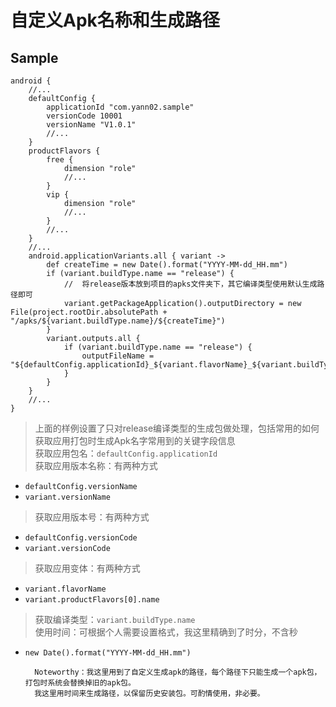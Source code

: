 # 自定义Apk名称和生成路径
## Sample
```groove
android {
    //...
    defaultConfig {
        applicationId "com.yann02.sample"
        versionCode 10001
        versionName "V1.0.1"
        //...
    }
    productFlavors {
        free {
            dimension "role"
            //...
        }
        vip {
            dimension "role"
            //...
        }
        //...
    }
    //...
    android.applicationVariants.all { variant ->
        def createTime = new Date().format("YYYY-MM-dd_HH.mm")
        if (variant.buildType.name == "release") {
            //  将release版本放到项目的apks文件夹下，其它编译类型使用默认生成路径即可
            variant.getPackageApplication().outputDirectory = new File(project.rootDir.absolutePath + "/apks/${variant.buildType.name}/${createTime}")
        }
        variant.outputs.all {
            if (variant.buildType.name == "release") {
                outputFileName = "${defaultConfig.applicationId}_${variant.flavorName}_${variant.buildType.name}_${defaultConfig.versionName}_${defaultConfig.versionCode}_${createTime}.apk"
            }
        }
    }
    //...
}
```   

> 上面的样例设置了只对release编译类型的生成包做处理，包括常用的如何获取应用打包时生成Apk名字常用到的关键字段信息  
> 获取应用包名：`defaultConfig.applicationId`  
> 获取应用版本名称：有两种方式  
- `defaultConfig.versionName`
- `variant.versionName`
> 获取应用版本号：有两种方式
- `defaultConfig.versionCode`
- `variant.versionCode`
> 获取应用变体：有两种方式
- `variant.flavorName`
- `variant.productFlavors[0].name`  
> 获取编译类型：`variant.buildType.name`  
> 使用时间：可根据个人需要设置格式，我这里精确到了时分，不含秒  
- `new Date().format("YYYY-MM-dd_HH.mm")`  
  
        Noteworthy：我这里用到了自定义生成apk的路径，每个路径下只能生成一个apk包，打包时系统会替换掉旧的apk包。
        我这里用时间来生成路径，以保留历史安装包。可酌情使用，非必要。
